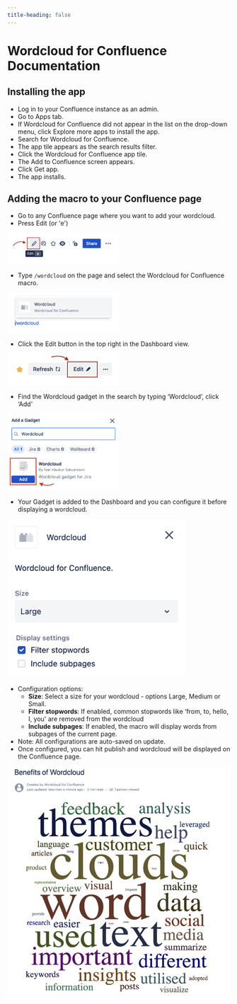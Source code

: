 ```yaml
---
title-heading: false
---
```

# Wordcloud for Confluence Documentation

## **Installing the app**

- Log in to your Confluence instance as an admin.
- Go to Apps tab.
- If Wordcloud for Confluence did not appear in the list on the drop-down menu, click Explore more apps to install the app.
- Search for Wordcloud for Confluence.
- The app tile appears as the search results filter.
- Click the Wordcloud for Confluence app tile.
- The Add to Confluence screen appears.
- Click Get app.
- The app installs.

## **Adding the macro to your Confluence page**

- Go to any Confluence page where you want to add your wordcloud.
- Press Edit (or 'e')

<img src="./wfc-edit-page.png" width="50%" height="50%">

- Type `/wordcloud` on the page and select the Wordcloud for Confluence macro.

<img src="./wfc-add-macro.png" width="50%" height="50%">

- Click the Edit button in the top right in the Dashboard view.

<img src="./wfj-dashboards-edit.png" width="50%" height="50%">

- Find the Wordcloud gadget in the search by typing ‘Wordcloud’, click ‘Add'

<img src="./wfj-gadget-add.png" width="50%" height="50%">

- Your Gadget is added to the Dashboard and you can configure it before displaying a wordcloud.

<img src="./wfc-configuration.png" width="80%" height="80%">

- Configuration options:
  - **Size**: Select a size for your wordcloud - options Large, Medium or Small.
  - **Filter stopwords**: If enabled, common stopwords like ‘from, to, hello, I, you' are removed from the wordcloud
  - **Include subpages**: If enabled, the macro will display words from subpages of the current page.
- Note: All configurations are auto-saved on update.
- Once configured, you can hit publish and wordcloud will be displayed on the Confluence page.

![Wordcloud](./wfc-wordcloud-displayed.png)